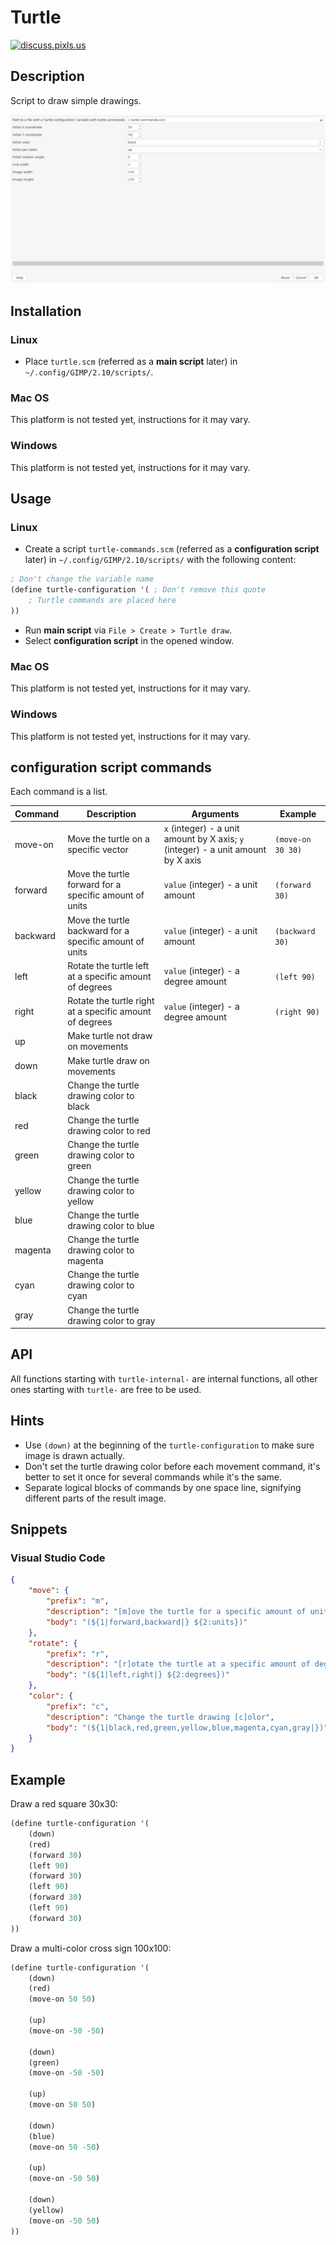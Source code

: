 # Turtle

[![discuss.pixls.us](https://img.shields.io/badge/chat-Free%20Software%20Photography-ff69b4.svg?style=flat-square)](https://discuss.pixls.us/t/turtle-for-gimp/44067/4?u=emilygraceseville7cf)

## Description

Script to draw simple drawings.

![UI](UI.png)

## Installation

### Linux

- Place `turtle.scm` (referred as a **main script** later) in
  `~/.config/GIMP/2.10/scripts/`.

### Mac OS

This platform is not tested yet, instructions for it may vary.

### Windows

This platform is not tested yet, instructions for it may vary.

## Usage

### Linux

- Create a script `turtle-commands.scm` (referred as a **configuration script**
  later) in `~/.config/GIMP/2.10/scripts/` with
  the following content:

```lisp
; Don't change the variable name
(define turtle-configuration '( ; Don't remove this quote
    ; Turtle commands are placed here
))
```

- Run **main script** via `File > Create > Turtle draw`.
- Select **configuration script** in the opened window.

### Mac OS

This platform is not tested yet, instructions for it may vary.

### Windows

This platform is not tested yet, instructions for it may vary.

## **configuration script** commands

Each command is a list.

| Command  | Description                                             | Arguments                                                                        | Example           |
| -------- | ------------------------------------------------------- | -------------------------------------------------------------------------------- | ----------------- |
| move-on  | Move the turtle on a specific vector                    | `x` (integer) - a unit amount by X axis; `y` (integer) - a unit amount by X axis | `(move-on 30 30)` |
| forward  | Move the turtle forward for a specific amount of units  | `value` (integer) - a unit amount                                                | `(forward 30)`    |
| backward | Move the turtle backward for a specific amount of units | `value` (integer) - a unit amount                                                | `(backward 30)`   |
| left     | Rotate the turtle left at a specific amount of degrees  | `value` (integer) - a degree amount                                              | `(left 90)`       |
| right    | Rotate the turtle right at a specific amount of degrees | `value` (integer) - a degree amount                                              | `(right 90)`      |
| up       | Make turtle not draw on movements                       |                                                                                  |                   |
| down     | Make turtle draw on movements                           |                                                                                  |                   |
| black    | Change the turtle drawing color to black                |                                                                                  |                   |
| red      | Change the turtle drawing color to red                  |                                                                                  |                   |
| green    | Change the turtle drawing color to green                |                                                                                  |                   |
| yellow   | Change the turtle drawing color to yellow               |                                                                                  |                   |
| blue     | Change the turtle drawing color to blue                 |                                                                                  |                   |
| magenta  | Change the turtle drawing color to magenta              |                                                                                  |                   |
| cyan     | Change the turtle drawing color to cyan                 |                                                                                  |                   |
| gray     | Change the turtle drawing color to gray                 |                                                                                  |                   |

## API

All functions starting with `turtle-internal-` are internal functions, all
other ones starting with `turtle-` are free to be used.

## Hints

- Use `(down)` at the beginning of the `turtle-configuration` to make sure
  image is drawn actually.
- Don't set the turtle drawing color before each movement command, it's better
  to set it once for several commands while it's the same.
- Separate logical blocks of commands by one space line, signifying different
  parts of the result image.

## Snippets

### Visual Studio Code

```json
{
    "move": {
        "prefix": "m",
        "description": "[m]ove the turtle for a specific amount of units",
        "body": "(${1|forward,backward|} ${2:units})"
    },
    "rotate": {
        "prefix": "r",
        "description": "[r]otate the turtle at a specific amount of degrees",
        "body": "(${1|left,right|} ${2:degrees})"
    },
    "color": {
        "prefix": "c",
        "description": "Change the turtle drawing [c]olor",
        "body": "(${1|black,red,green,yellow,blue,magenta,cyan,gray|})"
    }
}
```

## Example

Draw a red square 30x30:

```lisp
(define turtle-configuration '(
    (down)
    (red)
    (forward 30)
    (left 90)
    (forward 30)
    (left 90)
    (forward 30)
    (left 90)
    (forward 30)
))
```

Draw a multi-color cross sign 100x100:

```lisp
(define turtle-configuration '(
    (down)
    (red)
    (move-on 50 50)

    (up)
    (move-on -50 -50)

    (down)
    (green)
    (move-on -50 -50)

    (up)
    (move-on 50 50)

    (down)
    (blue)
    (move-on 50 -50)

    (up)
    (move-on -50 50)

    (down)
    (yellow)
    (move-on -50 50)
))
```
